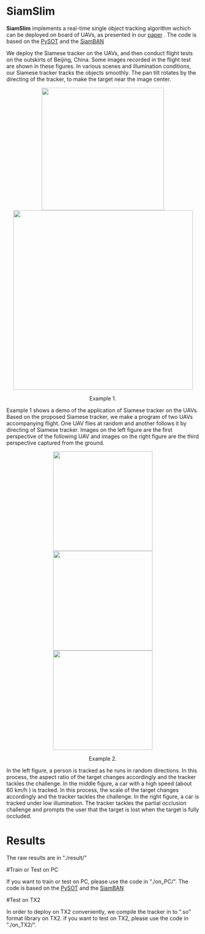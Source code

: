 # SiamSlim

**SiamSlim** implements a real-time single object tracking algorithm wchich can be deployed on board of UAVs, as presented in our [paper](https://jingyan.baidu.com/article/fa4125ac0013d328ac70922f.html) . The code is based on the [PySOT](https://github.com/STVIR/pysot) and the [SiamBAN](https://github.com/hqucv/siamban)

 We deploy the Siamese tracker on the UAVs, and then conduct flight tests on the outskirts of Beijing, China. Some images recorded in the flight test are shown in these figures. In various scenes and illumination conditions, our Siamese tracker tracks the objects smoothly. The pan tilt rotates by the directing of the tracker, to make the target near the image center.
<div align="center">
  <img src="demo/5.gif" width="320px" />
  <img src="demo/6.gif" width="469px" />
  <p>Example 1.</p>
</div>

Example 1 shows a demo of the application of Siamese tracker on the UAVs. Based on the proposed Siamese tracker, we make a program of two UAVs accompanying flight. One UAV flies at random and another follows it by directing of Siamese tracker. Images on the left figure are the first perspective of the following UAV and images on the right figure are the third perspective captured from the ground.
<div align="center">
  <img src="demo/3.gif" width="260px" />
  <img src="demo/2.gif" width="260px" />
  <img src="demo/4.gif" width="260px" />
  <p>Example 2.</p>
</div>


In the left figure, a person is tracked as he runs in random directions. In this process, the aspect ratio of the target changes accordingly and the tracker tackles the challenge. In the middle figure, a car with a high speed (about 60 km/h ) is tracked. In this process, the scale of the target changes accordingly and the tracker tackles the challenge. In the right figure, a car is tracked under low illumination. The tracker tackles the partial occlusion challenge and prompts the user that the target is lost when the target is fully occluded.

# Results

The raw results are in "./result/"

#Train or Test on PC

If you want to train or test on PC, please use the code in "./on_PC/". The code is based on the [PySOT](https://github.com/STVIR/pysot) and the [SiamBAN](https://github.com/hqucv/siamban)

#Test on TX2

In order to deploy on TX2 conveniently, we compile the tracker in to ".so" format library on TX2. if you want to test on TX2, please use the code in "./on_TX2/". 




